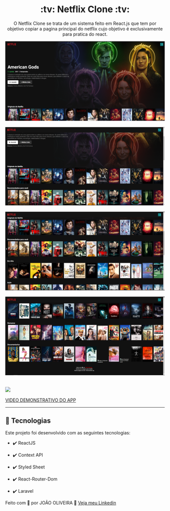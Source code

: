 <h1 align="center">:tv: Netflix Clone :tv:</h1>

<p align="center">O Netflix Clone se trata de um sistema feito em React.js que tem por objetivo copiar a pagina principal do netflix cujo objetivo é exclusivamente para pratica do react.</p>

<div align="center" >
  <img src="./github_img/img1.PNG"><br/><br/>
  <img src="./github_img/img2.png"><br/><br/>
  <img src="./github_img/img3.png"><br/><br/>
  <img src="./github_img/img4.png"><br/><br/>
</div><br/>

<img src="https://img.shields.io/badge/Assista_o_video_demonstrativo_do_sistema-FF0000?style=for-the-badge&logo=youtube&logoColor=white"/>

<a href="https://joaoweb.com.br/Netflix_clone.gif" align="center"> VIDEO DEMONSTRATIVO DO APP </a>


---


## 🚀 Tecnologias

Este projeto foi desenvolvido com as seguintes tecnologias:


- ✔️ ReactJS

- ✔️ Context API

- ✔️ Styled Sheet

- ✔️ React-Router-Dom

- ✔️ Laravel


Feito com 💜 por JOÃO OLIVEIRA 👋 [Veja meu Linkedin](https://www.linkedin.com/in/joao-php/)
<br>

